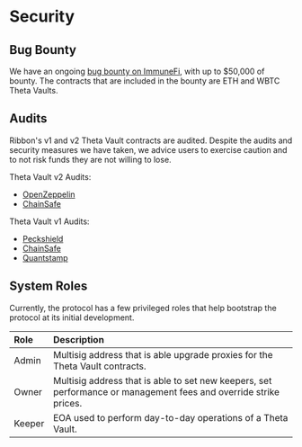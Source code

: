 # Security

## Bug Bounty

We have an ongoing [bug bounty on ImmuneFi](https://immunefi.com/bounty/ribbon/), with up to $50,000 of bounty. The contracts that are included in the bounty are ETH and WBTC Theta Vaults.

## Audits

Ribbon's v1 and v2 Theta Vault contracts are audited. Despite the audits and security measures we have taken, we advice users to exercise caution and to not risk funds they are not willing to lose.

Theta Vault v2 Audits:

* [OpenZeppelin](https://blog.openzeppelin.com/ribbon-finance-audit/)
* [ChainSafe](https://github.com/ribbon-finance/audit/blob/master/reports/RibbonThetaVault%20V2%20Smart%20Contract%20Review%20And%20Verification.pdf)

Theta Vault v1 Audits:

* [Peckshield](https://github.com/ribbon-finance/audit/blob/master/reports/PeckShield-Audit-Report-Ribbon-v1.0.pdf)
* [ChainSafe](https://github.com/ChainSafe/audits/blob/main/Ribbon%20Finance/Ribbon-Audit_April-2021.pdf)
* [Quantstamp](https://github.com/ribbon-finance/audit/blob/master/reports/Quantstamp%20Theta%20Vault.pdf)

## System Roles

Currently, the protocol has a few privileged roles that help bootstrap the protocol at its initial development.

| Role | Description |
| :--- | :--- |
| Admin | Multisig address that is able upgrade proxies for the Theta Vault contracts. |
| Owner | Multisig address that is able to set new keepers, set performance or management fees and override strike prices. |
| Keeper | EOA used to perform day-to-day operations of a Theta Vault. |



